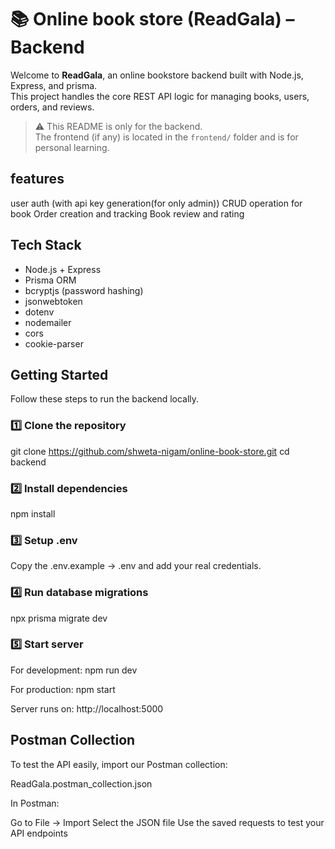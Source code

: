 # 📚 Online book store (ReadGala) – Backend

Welcome to **ReadGala**, an online bookstore backend built with Node.js, Express, and prisma.  
This project handles the core REST API logic for managing books, users, orders, and reviews.

> ⚠️ This README is only for the backend.  
> The frontend (if any) is located in the `frontend/` folder and is for personal learning.

## features 
user auth (with api key generation(for only admin))
CRUD operation for book
Order creation and tracking
Book review and rating 

##  Tech Stack

- Node.js + Express
- Prisma ORM
- bcryptjs (password hashing)
- jsonwebtoken
- dotenv
- nodemailer
- cors
- cookie-parser

##  Getting Started

Follow these steps to run the backend locally.

### 1️⃣ Clone the repository
git clone https://github.com/shweta-nigam/online-book-store.git
cd backend

### 2️⃣ Install dependencies
npm install

### 3️⃣ Setup .env
Copy the .env.example → .env and add your real credentials.

### 4️⃣ Run database migrations
npx prisma migrate dev

### 5️⃣ Start server

For development:
npm run dev

For production:
npm start

Server runs on: http://localhost:5000

## Postman Collection
To test the API easily, import our Postman collection:

ReadGala.postman_collection.json

In Postman:

Go to File → Import
Select the JSON file
Use the saved requests to test your API endpoints 





